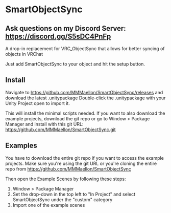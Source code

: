 # SmartObjectSync

## Ask questions on my Discord Server: <https://discord.gg/S5sDC4PnFp>

A drop-in replacement for VRC_ObjectSync that allows for better syncing of objects in VRChat

Just add SmartObjectSync to your object and hit the setup button.

## Install

Navigate to <https://github.com/MMMaellon/SmartObjectSync/releases> and download the latest .unitypackage
Double-click the .unitypackage with your Unity Project open to import it.

This will install the minimal scripts needed.
If you want to also download the example projects, download the git repo or go to Window > Package Manager and install with this git URL: <https://github.com/MMMaellon/SmartObjectSync.git>

## Examples

You have to download the entire git repo if you want to access the example projects. Make sure you're using the git URL or you're cloning the entire repo from <https://github.com/MMMaellon/SmartObjectSync>

Then open the Example Scenes by following these steps:

1) Window > Package Manager
2) Set the drop-down in the top left to "In Project" and select SmartObjectSync under the "custom" category
3) Import one of the example scenes
